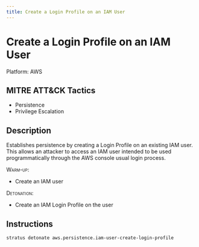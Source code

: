 ```yaml
---
title: Create a Login Profile on an IAM User
---
```


# Create a Login Profile on an IAM User 

Platform: AWS

## MITRE ATT&CK Tactics


- Persistence
- Privilege Escalation

## Description


Establishes persistence by creating a Login Profile on an existing IAM user. This allows an attacker to access an IAM
user intended to be used programmatically through the AWS console usual login process. 

<span style="font-variant: small-caps;">Warm-up</span>:

- Create an IAM user

<span style="font-variant: small-caps;">Detonation</span>: 

- Create an IAM Login Profile on the user


## Instructions

```bash title="Detonate with Stratus Red Team"
stratus detonate aws.persistence.iam-user-create-login-profile
```